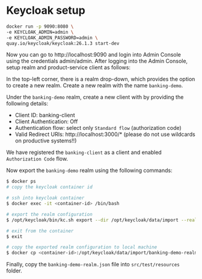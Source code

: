 # Keycloak setup

```bash
docker run -p 9090:8080 \
-e KEYCLOAK_ADMIN=admin \
-e KEYCLOAK_ADMIN_PASSWORD=admin \
quay.io/keycloak/keycloak:26.1.3 start-dev
```

Now you can go to http://localhost:9090 and login into Admin Console using the credentials admin/admin. After logging
into the Admin Console, setup realm and product-service client as follows:

In the top-left corner, there is a realm drop-down, which provides the option to create a new realm. Create a new realm
with the name `banking-demo`.

Under the `banking-demo` realm, create a new client with by providing the following details:

* Client ID: banking-client
* Client Authentication: Off
* Authentication flow: select only `Standard flow` (authorization code)
* Valid Redirect URIs: http://localhost:3000/*  (please do not use wildcards on productive systems!!)

We have registered the `banking-client` as a client and enabled `Authorization Code` flow.

Now export the `banking-demo` realm using the following commands:

```bash
$ docker ps
# copy the keycloak container id

# ssh into keycloak container
$ docker exec -it <container-id> /bin/bash

# export the realm configuration
$ /opt/keycloak/bin/kc.sh export --dir /opt/keycloak/data/import --realm banking-demo

# exit from the container
$ exit

# copy the exported realm configuration to local machine
$ docker cp <container-id>:/opt/keycloak/data/import/banking-demo-realm.json ~/Downloads/banking-demo-realm.json
```

Finally, copy the `banking-demo-realm.json` file into `src/test/resources` folder.